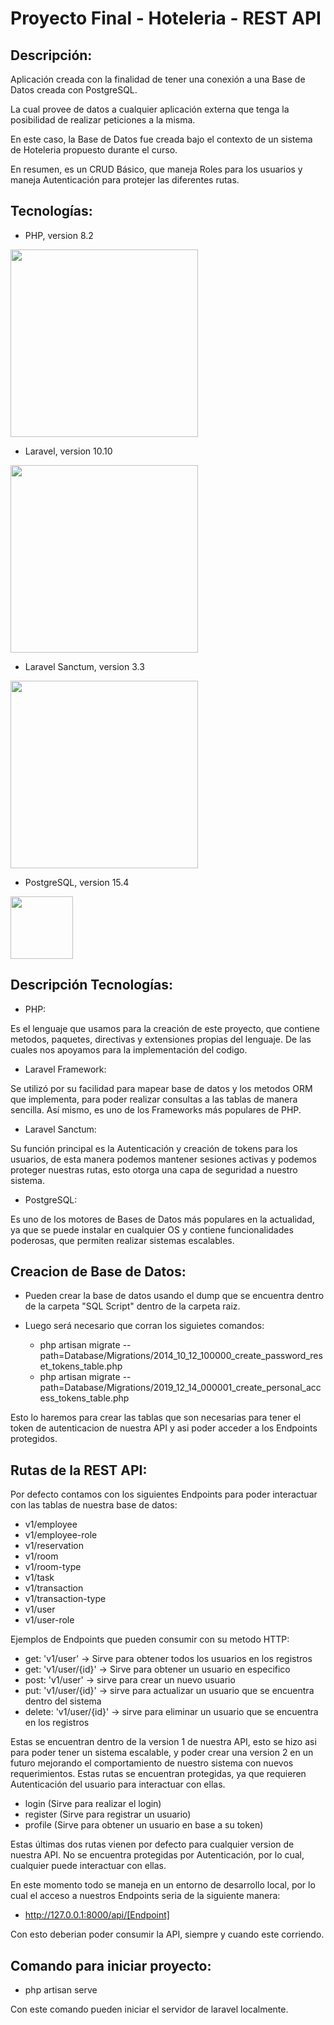 # Proyecto Final - Hoteleria - REST API

## Descripción:

Aplicación creada con la finalidad de tener una conexión a una Base de Datos creada con PostgreSQL.

La cual provee de datos a cualquier aplicación externa que tenga la posibilidad de realizar peticiones a la misma.

En este caso, la Base de Datos fue creada bajo el contexto de un sistema de Hoteleria propuesto durante el curso.

En resumen, es un CRUD Básico, que maneja Roles para los usuarios y maneja Autenticación para protejer las diferentes rutas.

## Tecnologías:

* PHP, version 8.2

<img src="https://upload.wikimedia.org/wikipedia/commons/thumb/2/27/PHP-logo.svg/2560px-PHP-logo.svg.png" width="300"/>

* Laravel, version 10.10

<img src="https://raw.githubusercontent.com/laravel/art/master/logo-lockup/5%20SVG/2%20CMYK/1%20Full%20Color/laravel-logolockup-cmyk-red.svg" width="300"/>

* Laravel Sanctum, version 3.3

<img src="https://res.cloudinary.com/redfern-web/image/upload/v1598516539/redfern-dev/png/laravel-sanctum.png" width="300"/>

* PostgreSQL, version 15.4

<img src="https://www.postgresql.org/media/img/about/press/elephant.png" width="100"/>

## Descripción Tecnologías:

* PHP:

Es el lenguaje que usamos para la creación de este proyecto, que contiene metodos, paquetes, directivas y extensiones propias del lenguaje. De las cuales nos apoyamos para la implementación del codigo.

* Laravel Framework:

Se utilizó por su facilidad para mapear base de datos y los metodos ORM que implementa, para poder realizar consultas a las tablas de manera sencilla. Así mismo, es uno de los Frameworks más populares de PHP.

* Laravel Sanctum: 

Su función principal es la Autenticación y creación de tokens para los usuarios, de esta manera podemos mantener sesiones activas y podemos proteger nuestras rutas, esto otorga una capa de seguridad a nuestro sistema.

* PostgreSQL:

Es uno de los motores de Bases de Datos más populares en la actualidad, ya que se puede instalar en cualquier OS y contiene funcionalidades poderosas, que permiten realizar sistemas escalables.

## Creacion de Base de Datos:

* Pueden crear la base de datos usando el dump que se encuentra dentro de la carpeta "SQL Script" dentro de la carpeta raiz.

* Luego será necesario que corran los siguietes comandos:

    * php artisan migrate --path=Database/Migrations/2014_10_12_100000_create_password_reset_tokens_table.php
    * php artisan migrate --path=Database/Migrations/2019_12_14_000001_create_personal_access_tokens_table.php

Esto lo haremos para crear las tablas que son necesarias para tener el token de autenticacion de nuestra API y asi poder acceder a los Endpoints protegidos.

## Rutas de la REST API:

Por defecto contamos con los siguientes Endpoints para poder interactuar con las tablas de nuestra base de datos:

* v1/employee
* v1/employee-role
* v1/reservation
* v1/room
* v1/room-type
* v1/task
* v1/transaction
* v1/transaction-type
* v1/user
* v1/user-role

Ejemplos de Endpoints que pueden consumir con su metodo HTTP:

* get: 'v1/user' -> Sirve para obtener todos los usuarios en los registros
* get: 'v1/user/{id}' -> Sirve para obtener un usuario en especifico
* post: 'v1/user' -> sirve para crear un nuevo usuario
* put: 'v1/user/{id}' -> sirve para actualizar un usuario que se encuentra dentro del sistema
* delete: 'v1/user/{id}' -> sirve para eliminar un usuario que se encuentra en los registros

Estas se encuentran dentro de la version 1 de nuestra API, esto se hizo asi para poder tener un sistema escalable, y poder crear una version 2 en un futuro mejorando el comportamiento de nuestro sistema con nuevos requerimientos. Estas rutas se encuentran protegidas, ya que requieren Autenticación del usuario para interactuar con ellas.

* login (Sirve para realizar el login)
* register (Sirve para registrar un usuario)
* profile (Sirve para obtener un usuario en base a su token)

Estas últimas dos rutas vienen por defecto para cualquier version de nuestra API. No se encuentra protegidas por Autenticación, por lo cual, cualquier puede interactuar con ellas.

En este momento todo se maneja en un entorno de desarrollo local, por lo cual el acceso a nuestros Endpoints seria de la siguiente manera: 

* http://127.0.0.1:8000/api/[Endpoint]

Con esto deberian poder consumir la API, siempre y cuando este corriendo.

## Comando para iniciar proyecto:

* php artisan serve

Con este comando pueden iniciar el servidor de laravel localmente.


